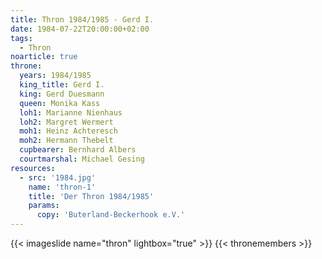 ```yaml
---
title: Thron 1984/1985 - Gerd I.
date: 1984-07-22T20:00:00+02:00
tags:
  - Thron
noarticle: true
throne:
  years: 1984/1985
  king_title: Gerd I.
  king: Gerd Duesmann
  queen: Monika Kass
  loh1: Marianne Nienhaus
  loh2: Margret Wermert
  moh1: Heinz Achteresch
  moh2: Hermann Thebelt
  cupbearer: Bernhard Albers
  courtmarshal: Michael Gesing
resources:
  - src: '1984.jpg'
    name: 'thron-1'
    title: 'Der Thron 1984/1985'
    params:
      copy: 'Buterland-Beckerhook e.V.'
---
```

{{< imageslide name="thron" lightbox="true" >}}
{{< thronemembers >}}
